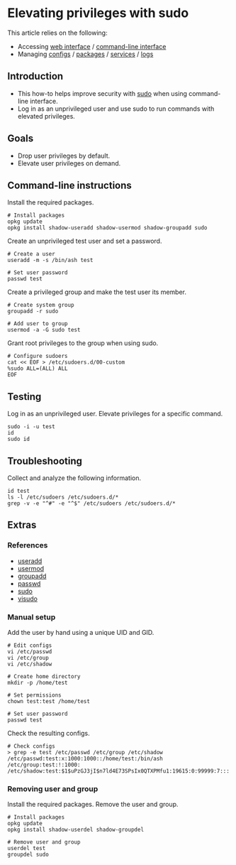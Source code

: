 # Elevating privileges with sudo

This article relies on the following:

- Accessing [web interface](/docs/guide-quick-start/walkthrough_login "docs:guide-quick-start:walkthrough_login") / [command-line interface](/docs/guide-quick-start/sshadministration "docs:guide-quick-start:sshadministration")
- Managing [configs](/docs/guide-user/base-system/uci "docs:guide-user:base-system:uci") / [packages](/docs/guide-user/additional-software/managing_packages "docs:guide-user:additional-software:managing_packages") / [services](/docs/guide-user/base-system/managing_services "docs:guide-user:base-system:managing_services") / [logs](/docs/guide-user/base-system/log.essentials "docs:guide-user:base-system:log.essentials")

## Introduction

- This how-to helps improve security with [sudo](https://en.wikipedia.org/wiki/Sudo "https://en.wikipedia.org/wiki/Sudo") when using command-line interface.
- Log in as an unprivileged user and use sudo to run commands with elevated privileges.

## Goals

- Drop user privileges by default.
- Elevate user privileges on demand.

## Command-line instructions

Install the required packages.

```
# Install packages
opkg update
opkg install shadow-useradd shadow-usermod shadow-groupadd sudo
```

Create an unprivileged test user and set a password.

```
# Create a user
useradd -m -s /bin/ash test
 
# Set user password
passwd test
```

Create a privileged group and make the test user its member.

```
# Create system group
groupadd -r sudo
 
# Add user to group
usermod -a -G sudo test
```

Grant root privileges to the group when using sudo.

```
# Configure sudoers
cat << EOF > /etc/sudoers.d/00-custom
%sudo ALL=(ALL) ALL
EOF
```

## Testing

Log in as an unprivileged user. Elevate privileges for a specific command.

```
sudo -i -u test
id
sudo id
```

## Troubleshooting

Collect and analyze the following information.

```
id test
ls -l /etc/sudoers /etc/sudoers.d/*
grep -v -e "^#" -e "^$" /etc/sudoers /etc/sudoers.d/*
```

## Extras

### References

- [useradd](http://man.cx/useradd%288%29 "http://man.cx/useradd%288%29")
- [usermod](http://man.cx/usermod%288%29 "http://man.cx/usermod%288%29")
- [groupadd](http://man.cx/groupadd%288%29 "http://man.cx/groupadd%288%29")
- [passwd](http://man.cx/passwd%288%29 "http://man.cx/passwd%288%29")
- [sudo](http://man.cx/sudo%288%29 "http://man.cx/sudo%288%29")
- [visudo](http://man.cx/visudo%288%29 "http://man.cx/visudo%288%29")

### Manual setup

Add the user by hand using a unique UID and GID.

```
# Edit configs
vi /etc/passwd
vi /etc/group
vi /etc/shadow
 
# Create home directory
mkdir -p /home/test
 
# Set permissions
chown test:test /home/test
 
# Set user password
passwd test
```

Check the resulting configs.

```
# Check configs
> grep -e test /etc/passwd /etc/group /etc/shadow
/etc/passwd:test:x:1000:1000::/home/test:/bin/ash
/etc/group:test:!:1000:
/etc/shadow:test:$1$uPzGJ3jI$n7ld4E73SPsIx0QTXPMfu1:19615:0:99999:7:::
```

### Removing user and group

Install the required packages. Remove the user and group.

```
# Install packages
opkg update
opkg install shadow-userdel shadow-groupdel
 
# Remove user and group
userdel test
groupdel sudo
```
